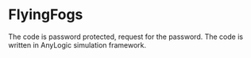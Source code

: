 # FlyingFogs
The code is password protected, request for the password.
The code is written in AnyLogic simulation framework.
